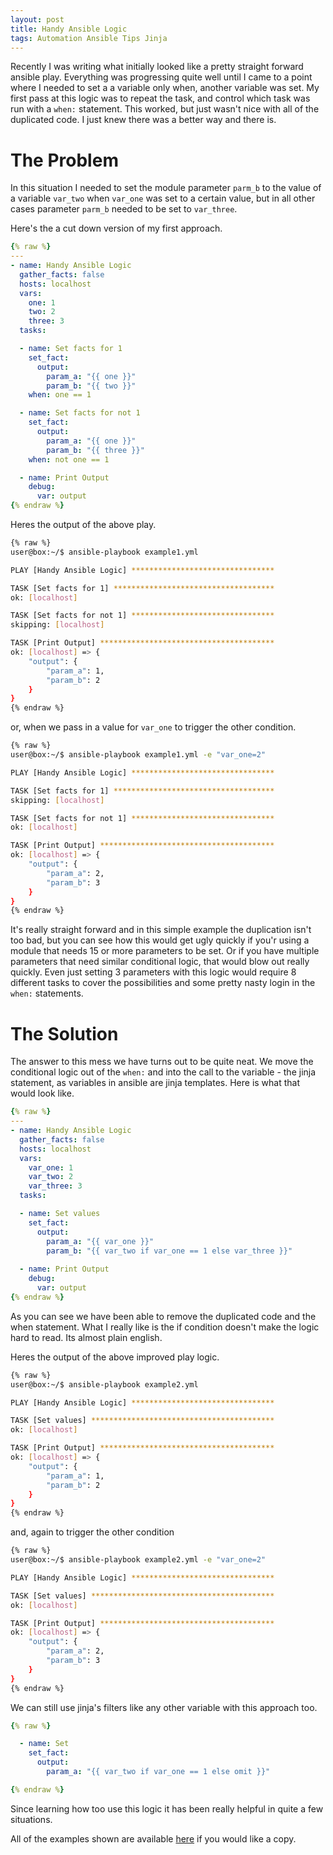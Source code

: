 ```yaml
---
layout: post
title: Handy Ansible Logic
tags: Automation Ansible Tips Jinja
---
```


Recently I was writing what initially looked like a pretty straight forward ansible play. Everything was progressing quite well until I came to a point where I needed to set a a variable only when, another variable was set. My first pass at this logic was to repeat the task, and control which task was run with a  ```when:``` statement. This worked, but just wasn't nice with all of the duplicated code. I just knew there was a better way and there is.   

<!--more-->

# The Problem

In this situation I needed to set the module parameter ```parm_b``` to the value of a variable ```var_two``` when ```var_one``` was set to a certain value, but in all other cases parameter ```parm_b``` needed to be set to ```var_three```. 

Here's the a cut down version of my first approach. 

```yml
{% raw %}
---
- name: Handy Ansible Logic
  gather_facts: false
  hosts: localhost
  vars:
    one: 1
    two: 2
    three: 3
  tasks:

  - name: Set facts for 1 
    set_fact:
      output:
        param_a: "{{ one }}"
        param_b: "{{ two }}"
    when: one == 1

  - name: Set facts for not 1
    set_fact:
      output:
        param_a: "{{ one }}"
        param_b: "{{ three }}"
    when: not one == 1

  - name: Print Output
    debug: 
      var: output
{% endraw %}
```

Heres the output of the above play.
```bash
{% raw %}
user@box:~/$ ansible-playbook example1.yml

PLAY [Handy Ansible Logic] ********************************

TASK [Set facts for 1] ************************************
ok: [localhost]

TASK [Set facts for not 1] ********************************
skipping: [localhost]

TASK [Print Output] ***************************************
ok: [localhost] => {
    "output": {
        "param_a": 1,
        "param_b": 2
    }
}
{% endraw %}
```
or, when we pass in a value for ```var_one``` to trigger the other condition. 

```bash
{% raw %}
user@box:~/$ ansible-playbook example1.yml -e "var_one=2"

PLAY [Handy Ansible Logic] ********************************

TASK [Set facts for 1] ************************************
skipping: [localhost]

TASK [Set facts for not 1] ********************************
ok: [localhost]

TASK [Print Output] ***************************************
ok: [localhost] => {
    "output": {
        "param_a": 2,
        "param_b": 3
    }
}
{% endraw %}
```

It's really straight forward and in this simple example the duplication isn't too bad, but you can see how this would get ugly quickly if you'r using a module that needs 15 or more parameters to be set. Or if you have multiple parameters that need similar conditional logic, that would blow out really quickly. Even just setting 3 parameters with this logic would require 8 different tasks to cover the possibilities and some pretty nasty login in the ```when:``` statements.

# The Solution

The answer to this mess we have turns out to be quite neat. We move the conditional logic out of the ```when:``` and into the call to the variable - the jinja statement, as variables in ansible are jinja templates. Here is what that would look like.

```yaml
{% raw %}
---
- name: Handy Ansible Logic
  gather_facts: false
  hosts: localhost
  vars:
    var_one: 1
    var_two: 2
    var_three: 3
  tasks:

  - name: Set values
    set_fact:
      output:
        param_a: "{{ var_one }}" 
        param_b: "{{ var_two if var_one == 1 else var_three }}"
      
  - name: Print Output
    debug: 
      var: output
{% endraw %}
```

As you can see we have been able to remove the duplicated code and the when statement. What I really like is the if condition doesn't make the logic hard to read. Its almost plain english. 

Heres the output of the above improved play logic.

```bash 
{% raw %}
user@box:~/$ ansible-playbook example2.yml

PLAY [Handy Ansible Logic] ********************************

TASK [Set values] *****************************************
ok: [localhost]

TASK [Print Output] ***************************************
ok: [localhost] => {
    "output": {
        "param_a": 1,
        "param_b": 2
    }
}
{% endraw %}
```

and, again to trigger the other condition

```bash 
{% raw %}
user@box:~/$ ansible-playbook example2.yml -e "var_one=2"

PLAY [Handy Ansible Logic] ********************************

TASK [Set values] *****************************************
ok: [localhost]

TASK [Print Output] ***************************************
ok: [localhost] => {
    "output": {
        "param_a": 2,
        "param_b": 3
    }
}
{% endraw %}
```

We can still use jinja's filters like any other variable with this approach too. 

```yaml
{% raw %}

  - name: Set 
    set_fact:
      output:
        param_a: "{{ var_two if var_one == 1 else omit }}"

{% endraw %}
```
Since learning how too use this logic it has been really helpful in quite a few situations. 

All of the examples shown are available [here](https://github.com/matthewdennett/2020-06-01-Handy-Ansible-Logic) if you would like a copy. 

